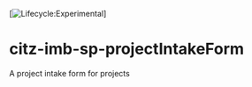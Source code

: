 [![Lifecycle:Experimental](https://img.shields.io/badge/Lifecycle-Experimental-339999)]

# citz-imb-sp-projectIntakeForm
A project intake form for projects
